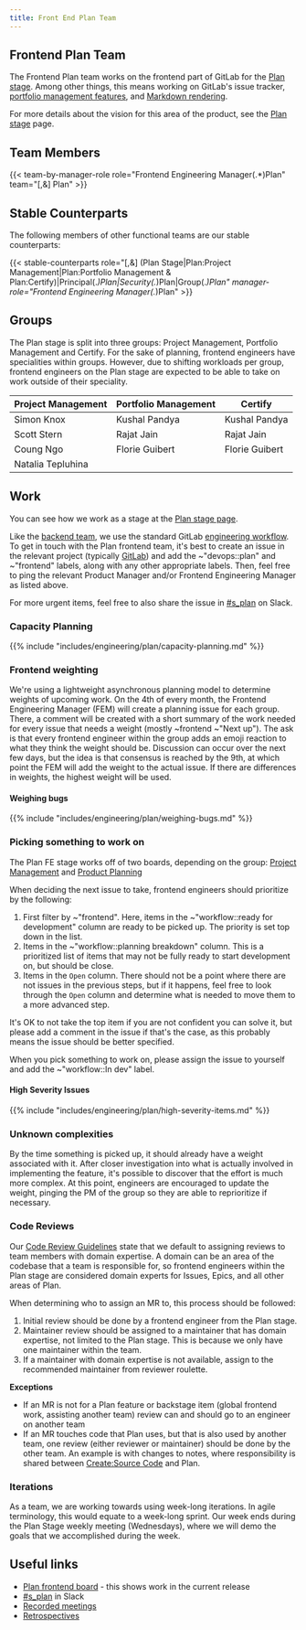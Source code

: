 ```yaml
---
title: Front End Plan Team
---
```


## Frontend Plan Team

The Frontend Plan team works on the frontend part of GitLab for the [Plan
stage]. Among other things, this means working on GitLab's issue tracker,
[portfolio management features], and [Markdown rendering].

For more details about the vision for this area of the product, see the [Plan
stage] page.

[Plan stage]: /stages-devops-lifecycle/plan/
[Markdown rendering]: https://docs.gitlab.com/ee/user/markdown.html
[portfolio management features]: /solutions/agile-delivery/

## Team Members

{{< team-by-manager-role role="Frontend Engineering Manager(.*)Plan" team="[,&] Plan" >}}

## Stable Counterparts

The following members of other functional teams are our stable counterparts:

{{< stable-counterparts role="[,&] (Plan Stage|Plan:Project Management|Plan:Portfolio Management & Plan:Certify)|Principal(.*)Plan|Security(.*)Plan|Group(.*)Plan" manager-role="Frontend Engineering Manager(.*)Plan" >}}

## Groups

The Plan stage is split into three groups: Project Management, Portfolio
Management and Certify. For the sake of planning, frontend engineers
have specialities within groups. However, due to shifting workloads per group,
frontend engineers on the Plan stage are expected to be able to take on work
outside of their speciality.

| Project Management | Portfolio Management | Certify |
|--------------------|----------------------|---------------|
| Simon Knox | Kushal Pandya | Kushal Pandya |
| Scott Stern | Rajat Jain | Rajat Jain |
| Coung Ngo | Florie Guibert | Florie Guibert |
| Natalia Tepluhina | | |

## Work

You can see how we work as a stage at the [Plan stage page].

Like the [backend team], we use the standard GitLab [engineering workflow]. To
get in touch with the Plan frontend team, it's best to create an issue in the
relevant project (typically [GitLab]) and add the ~"devops::plan" and
~"frontend" labels, along with any other appropriate labels. Then, feel free to
ping the relevant Product Manager and/or Frontend Engineering Manager as listed
above.

For more urgent items, feel free to also share the issue in [#s_plan] on Slack.

[Intern]: /handbook/engineering/development/dev/fe-plan/internship
[Plan stage page]: /handbook/product/categories/#plan-stage
[backend team]: /handbook/engineering/development/dev/plan-project-management/
[engineering workflow]: /handbook/engineering/workflow/
[GitLab]: https://gitlab.com/gitlab-org/gitlab

### Capacity Planning

{{% include "includes/engineering/plan/capacity-planning.md" %}}

### Frontend weighting

We're using a lightweight asynchronous planning model to determine weights of
upcoming work. On the 4th of every month, the Frontend Engineering Manager (FEM)
will create a planning issue for each group. There, a comment will be created
with a short summary of the work needed for every issue that needs a weight
(mostly ~frontend ~"Next up"). The ask is that every frontend engineer within
the group adds an emoji reaction to what they think the weight should be.
Discussion can occur over the next few days, but the idea is that consensus is
reached by the 9th, at which point the FEM will add the weight to the actual
issue. If there are differences in weights, the highest weight will be used.

#### Weighing bugs

{{% include "includes/engineering/plan/weighing-bugs.md" %}}

### Picking something to work on

The Plan FE stage works off of two boards, depending on the group: [Project
Management] and [Product Planning]

When deciding the next issue to take, frontend engineers should prioritize by
the following:

1. First filter by ~"frontend". Here, items in the ~"workflow::ready for
development" column are ready to be picked up. The priority is set top down in
the list.
1. Items in the ~"workflow::planning breakdown" column. This is a prioritized
list of items that may not be fully ready to start development on, but should
be close.
1. Items in the `Open` column. There should not be a point where there are not
issues in the previous steps, but if it happens, feel free to look through the
`Open` column and determine what is needed to move them to a more advanced step.

It's OK to not take the top item if you are not confident you can solve it, but
please add a comment in the issue if that's the case, as this probably means
the issue should be better specified.

When you pick something to work on, please assign the issue to yourself and
add the ~"workflow::In dev" label.

[Project Management]: https://gitlab.com/groups/gitlab-org/-/boards/1285239?label_name[]=group%3A%3Aproject%20management
[Product Planning]: https://gitlab.com/groups/gitlab-org/-/boards/1569369?scope=all&utf8=%E2%9C%93&state=opened&label_name[]=devops%3A%3Aplan&label_name[]=group%3A%3Aproduct%20planning&not[milestone_title]=Backlog

#### High Severity Issues

{{% include "includes/engineering/plan/high-severity-items.md" %}}

### Unknown complexities

By the time something is picked up, it should already have a weight associated
with it. After closer investigation into what is actually involved in
implementing the feature, it's possible to discover that the effort is much more
complex. At this point, engineers are encouraged to update the weight, pinging
the PM of the group so they are able to reprioritize if necessary.

### Code Reviews

Our [Code Review Guidelines] state that we default to assigning reviews to team
members with domain expertise. A domain can be an area of the codebase that a
team is responsible for, so frontend engineers within the Plan stage are
considered domain experts for Issues, Epics, and all other areas of Plan.

When determining who to assign an MR to, this process should be followed:

1. Initial review should be done by a frontend engineer from the Plan stage.
1. Maintainer review should be assigned to a maintainer that has domain expertise,
not limited to the Plan stage. This is because we only have one maintainer
within the team.
1. If a maintainer with domain expertise is not available,
assign to the recommended maintainer from reviewer roulette.

**Exceptions**

- If an MR is not for a Plan feature or backstage item (global frontend work,
assisting another team) review can and should go to an engineer on another team
- If an MR touches code that Plan uses, but that is also used by another team,
one review (either reviewer or maintainer) should be done by the other team. An
example is with changes to notes, where responsibility is shared between
[Create:Source Code] and Plan.

[Code Review Guidelines]: https://docs.gitlab.com/ee/development/code_review.html
[Create:Source Code]: /handbook/engineering/frontend/create/

### Iterations

As a team, we are working towards using week-long iterations. In agile
terminology, this would equate to a week-long sprint. Our week ends during the
Plan Stage weekly meeting (Wednesdays), where we will demo the goals that we
accomplished during the week.

## Useful links

* [Plan frontend board] - this shows work in the current release
* [#s_plan] in Slack
* [Recorded meetings][youtube]
* [Retrospectives][retros]

[Plan frontend board]: https://gitlab.com/groups/gitlab-org/-/boards/654688
[#s_plan]: https://gitlab.slack.com/archives/s_plan
[youtube]: https://www.youtube.com/playlist?list=PLFGfElNsQthaREiE1QwWQtqUv1LYPEuuj
[retros]: https://gitlab.com/gl-retrospectives/plan/issues?scope=all&utf8=%E2%9C%93&state=all&label_name[]=retrospective

